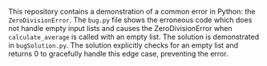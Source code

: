 This repository contains a demonstration of a common error in Python: the `ZeroDivisionError`. The `bug.py` file shows the erroneous code which does not handle empty input lists and causes the ZeroDivisionError when `calculate_average` is called with an empty list. The solution is demonstrated in `bugSolution.py`.  The solution explicitly checks for an empty list and returns 0 to gracefully handle this edge case, preventing the error.